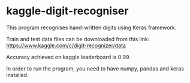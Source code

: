 # kaggle-digit-recogniser

This program recognises hand-written digits using Keras framework.

Train and test data files can be downloaded from this link: https://www.kaggle.com/c/digit-recognizer/data

Accuracy achieved on kaggle leaderboard is 0.99.

In order to run the program, you need to have numpy, pandas and keras installed.
